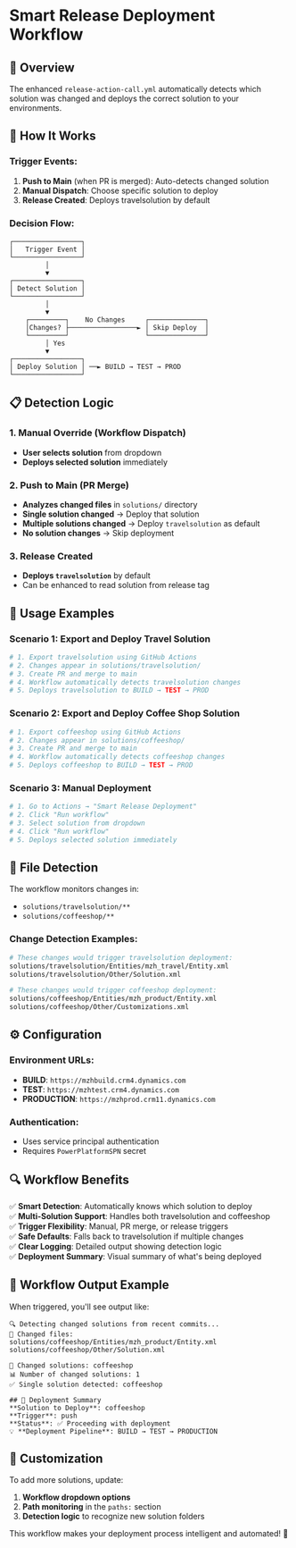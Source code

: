 # Smart Release Deployment Workflow

## 🎯 Overview
The enhanced `release-action-call.yml` automatically detects which solution was changed and deploys the correct solution to your environments.

## 🔄 How It Works

### Trigger Events:
1. **Push to Main** (when PR is merged): Auto-detects changed solution
2. **Manual Dispatch**: Choose specific solution to deploy
3. **Release Created**: Deploys travelsolution by default

### Decision Flow:
```
┌─────────────────┐
│   Trigger Event │
└─────────────────┘
         │
         ▼
┌─────────────────┐
│ Detect Solution │
└─────────────────┘
         │
         ▼
    ┌─────────┐    No Changes     ┌──────────────┐
    │Changes? ├─────────────────► │ Skip Deploy  │
    └─────────┘                   └──────────────┘
         │ Yes
         ▼
┌─────────────────┐
│ Deploy Solution │ ──► BUILD → TEST → PROD
└─────────────────┘
```

## 📋 Detection Logic

### 1. Manual Override (Workflow Dispatch)
- **User selects solution** from dropdown
- **Deploys selected solution** immediately

### 2. Push to Main (PR Merge)
- **Analyzes changed files** in `solutions/` directory
- **Single solution changed** → Deploy that solution
- **Multiple solutions changed** → Deploy `travelsolution` as default
- **No solution changes** → Skip deployment

### 3. Release Created
- **Deploys `travelsolution`** by default
- Can be enhanced to read solution from release tag

## 🚀 Usage Examples

### Scenario 1: Export and Deploy Travel Solution
```bash
# 1. Export travelsolution using GitHub Actions
# 2. Changes appear in solutions/travelsolution/
# 3. Create PR and merge to main
# 4. Workflow automatically detects travelsolution changes
# 5. Deploys travelsolution to BUILD → TEST → PROD
```

### Scenario 2: Export and Deploy Coffee Shop Solution
```bash
# 1. Export coffeeshop using GitHub Actions  
# 2. Changes appear in solutions/coffeeshop/
# 3. Create PR and merge to main
# 4. Workflow automatically detects coffeeshop changes
# 5. Deploys coffeeshop to BUILD → TEST → PROD
```

### Scenario 3: Manual Deployment
```bash
# 1. Go to Actions → "Smart Release Deployment"
# 2. Click "Run workflow"
# 3. Select solution from dropdown
# 4. Click "Run workflow"
# 5. Deploys selected solution immediately
```

## 📁 File Detection

The workflow monitors changes in:
- `solutions/travelsolution/**`
- `solutions/coffeeshop/**`

### Change Detection Examples:
```bash
# These changes would trigger travelsolution deployment:
solutions/travelsolution/Entities/mzh_travel/Entity.xml
solutions/travelsolution/Other/Solution.xml

# These changes would trigger coffeeshop deployment:
solutions/coffeeshop/Entities/mzh_product/Entity.xml
solutions/coffeeshop/Other/Customizations.xml
```

## ⚙️ Configuration

### Environment URLs:
- **BUILD**: `https://mzhbuild.crm4.dynamics.com`
- **TEST**: `https://mzhtest.crm4.dynamics.com`
- **PRODUCTION**: `https://mzhprod.crm11.dynamics.com`

### Authentication:
- Uses service principal authentication
- Requires `PowerPlatformSPN` secret

## 🔍 Workflow Benefits

✅ **Smart Detection**: Automatically knows which solution to deploy  
✅ **Multi-Solution Support**: Handles both travelsolution and coffeeshop  
✅ **Trigger Flexibility**: Manual, PR merge, or release triggers  
✅ **Safe Defaults**: Falls back to travelsolution if multiple changes  
✅ **Clear Logging**: Detailed output showing detection logic  
✅ **Deployment Summary**: Visual summary of what's being deployed  

## 📝 Workflow Output Example

When triggered, you'll see output like:
```
🔍 Detecting changed solutions from recent commits...
📁 Changed files:
solutions/coffeeshop/Entities/mzh_product/Entity.xml
solutions/coffeeshop/Other/Solution.xml

🎯 Changed solutions: coffeeshop
📊 Number of changed solutions: 1
✅ Single solution detected: coffeeshop

## 🚀 Deployment Summary
**Solution to Deploy**: coffeeshop
**Trigger**: push
**Status**: ✅ Proceeding with deployment
💡 **Deployment Pipeline**: BUILD → TEST → PRODUCTION
```

## 🔧 Customization

To add more solutions, update:
1. **Workflow dropdown options**
2. **Path monitoring** in the `paths:` section
3. **Detection logic** to recognize new solution folders

This workflow makes your deployment process intelligent and automated! 🎉
